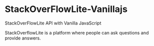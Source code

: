 # StackOverFlowLite-Vanillajs
StackOverFlowLite API with Vanilla JavaScript

StackOverflowLite is a platform where people can ask questions and provide answers.
